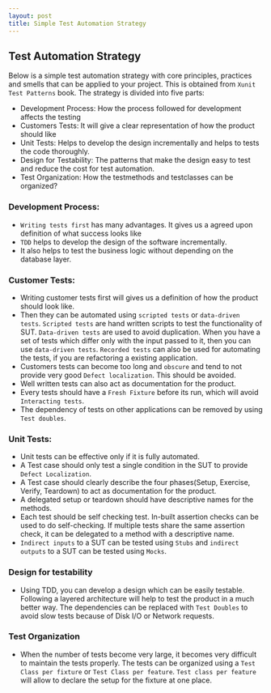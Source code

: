 ```yaml
---
layout: post
title: Simple Test Automation Strategy
---
```


## Test Automation Strategy

Below is a simple test automation strategy with core principles, practices and smells that can be applied to your project. This is obtained from `Xunit Test Patterns` book. The strategy is divided into five parts:

* Development Process: How the process followed for development affects the testing
* Customers Tests: It will give a clear representation of how the product should like
* Unit Tests: Helps to develop the design incrementally and helps to tests the code thoroughly.
* Design for Testability: The patterns that make the design easy to test and reduce the cost for test automation.
* Test Organization: How the testmethods and testclasses can be organized?

### Development Process:

* `Writing tests first` has many advantages. It gives us a agreed upon definition of what success looks like
* `TDD` helps to develop the design of the software incrementally.
* It also helps to test the business logic without depending on the database layer.

### Customer Tests:

* Writing customer tests first will gives us a definition of how the product should look like.
* Then they can be automated using `scripted tests` or `data-driven tests`. `Scripted tests` are hand written scripts to test the functionality of SUT. `Data-driven tests` are used to avoid duplication. When you have a set of tests which differ only with the input passed to it, then you can use `data-driven tests`. `Recorded tests` can also be used for automating the tests, if you are refactoring a existing application.
* Customers tests can become too long and `obscure` and tend to not provide very good `Defect localization`. This should be avoided.
* Well written tests can also act as documentation for the product.
* Every tests should have a `Fresh Fixture` before its run, which will avoid `Interacting tests`.
* The dependency of tests on other applications can be removed by using `Test doubles`.

### Unit Tests:

* Unit tests can be effective only if it is fully automated.
* A Test case should only test a single condition in the SUT to provide `Defect Localization`.
* A Test case should clearly describe the four phases(Setup, Exercise, Verify, Teardown) to act as documentation for the product.
* A delegated setup or teardown should have descriptive names for the methods.
* Each test should be self checking test. In-built assertion checks can be used to do self-checking. If multiple tests share the same assertion check, it can be delegated to a method with a descriptive name.
* `Indirect inputs` to a SUT can be tested using `Stubs` and `indirect outputs` to a SUT can be tested using `Mocks`.

### Design for testability

* Using TDD, you can develop a design which can be easily testable. Following a layered architecture will help to test the product in a much better way. The dependencies can be replaced with `Test Doubles` to avoid slow tests because of Disk I/O or Network requests.

### Test Organization

* When the number of tests become very large, it becomes very difficult to maintain the tests properly. The tests can be organized using a `Test Class per fixture` or `Test Class per feature`. `Test class per feature` will allow to declare the setup for the fixture at one place.